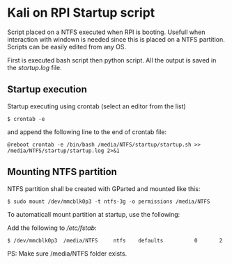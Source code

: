 # Kali on RPI Startup script

Script placed on a NTFS executed when RPI is booting. Usefull when interaction with windown is needed since this is placed on a NTFS partition. Scripts can be easily edited from any OS.

First is executed bash script then python script. All the output is saved in the *startup.log* file.

## Startup execution

Startup executing using crontab (select an editor from the list)
```
$ crontab -e
```

and append the following line to the end of crontab file:

```
@reboot crontab -e /bin/bash /media/NTFS/startup/startup.sh >> /media/NTFS/startup/startup.log 2>&1
```

## Mounting NTFS partition

NTFS partition shall be created with GParted and mounted like this:

```
$ sudo mount /dev/mmcblk0p3 -t ntfs-3g -o permissions /media/NTFS
```

To automaticall mount partition at startup, use the following:

Add the following to */etc/fstab*:
```
$ /dev/mmcblk0p3  /media/NTFS     ntfs    defaults          0       2
```

PS: Make sure /media/NTFS folder exists.

